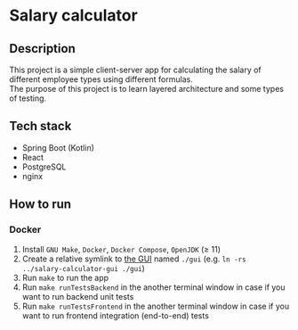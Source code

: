 # Salary calculator

## Description

This project is a simple client-server app for calculating the salary of
different employee types using different formulas.\
The purpose of this project is to learn layered architecture and
some types of testing.

## Tech stack

* Spring Boot (Kotlin)
* React
* PostgreSQL
* nginx

## How to run

### Docker

1. Install `GNU Make`, `Docker`, `Docker Compose`, `OpenJDK` (≥ 11)
2. Create a relative symlink to [the GUI](https://github.com/hu553in/salary-calculator-gui)
named `./gui` (e.g. `ln -rs ../salary-calculator-gui ./gui`)
3. Run `make` to run the app
4. Run `make runTestsBackend` in the another terminal window
in case if you want to run backend unit tests
5. Run `make runTestsFrontend` in the another terminal window
in case if you want to run frontend integration (end-to-end) tests
